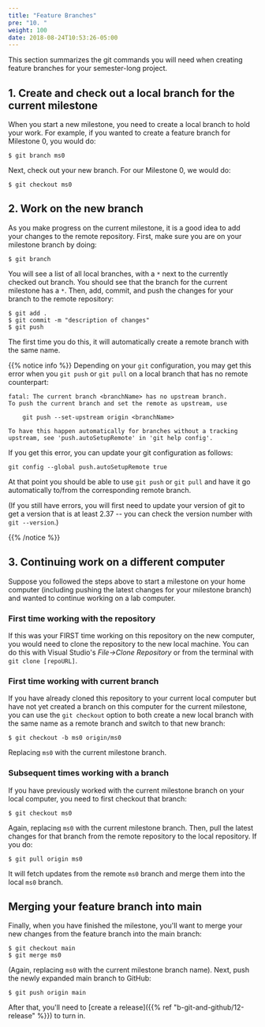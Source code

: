 ```yaml
---
title: "Feature Branches"
pre: "10. "
weight: 100
date: 2018-08-24T10:53:26-05:00
---
```


This section summarizes the git commands you will need when creating feature branches for your semester-long project.

## 1. Create and check out a local branch for the current milestone

When you start a new milestone, you need to create a local branch to hold your work. For example, if you wanted to create a feature branch for Milestone 0, you would do:

```
$ git branch ms0
```

Next, check out your new branch. For our Milestone 0, we would do:

```
$ git checkout ms0
```

## 2. Work on the new branch

As you make progress on the current milestone, it is a good idea to add your changes to the remote repository. First, make sure you are on your milestone branch by doing:

```
$ git branch
```

You will see a list of all local branches, with a `*` next to the currently checked out branch. You should see that the branch for the current milestone has a `*`. Then, add, commit, and push the changes for your branch to the remote repository:

```
$ git add .
$ git commit -m "description of changes"
$ git push
```

The first time you do this, it will automatically create a remote branch with the same name.

{{% notice info %}}
Depending on your `git` configuration, you may get this error when you `git push` or `git pull` on a local branch that has no remote counterpart:

```
fatal: The current branch <branchName> has no upstream branch.
To push the current branch and set the remote as upstream, use

    git push --set-upstream origin <branchName>

To have this happen automatically for branches without a tracking
upstream, see 'push.autoSetupRemote' in 'git help config'.
```

If you get this error, you can update your git configuration as follows:

```
git config --global push.autoSetupRemote true
```

At that point you should be able to use `git push` or `git pull` and have it go automatically to/from the corresponding remote branch.

(If you still have errors, you will first need to update your version of git to get a version that is at least 2.37 -- you can check the version number with `git --version`.)

{{% /notice %}}



## 3. Continuing work on a different computer

Suppose you followed the steps above to start a milestone on your home computer (including pushing the latest changes for your milestone branch) and wanted to continue working on a lab computer.

### First time working with the repository
If this was your FIRST time working on this repository on the new computer, you would need to clone the repository to the new local machine. You can do this with Visual Studio's _File->Clone Repository_ or from the terminal with `git clone [repoURL]`.

### First time working with current branch
If you have already cloned this repository to your current local computer but have not yet created a branch on this computer for the current milestone, you can use the `git checkout` option to both create a new local branch with the same name as a remote branch and switch to that new branch:

```
$ git checkout -b ms0 origin/ms0
```

Replacing `ms0` with the current milestone branch.

### Subsequent times working with a branch
If you have previously worked with the current milestone branch on your local computer, you need to first checkout that branch:

```
$ git checkout ms0
```

Again, replacing `ms0` with the current milestone branch. Then, pull the latest changes for that branch from the remote repository to the local repository. If you do:

```
$ git pull origin ms0
```

It will fetch updates from the remote `ms0` branch and merge them into the local `ms0` branch.

## Merging your feature branch into main

Finally, when you have finished the milestone, you'll want to merge your new changes from the feature branch into the main branch:

```
$ git checkout main 
$ git merge ms0
```

(Again, replacing `ms0` with the current milestone branch name). Next, push the newly expanded main branch to GitHub:

```
$ git push origin main
```

After that, you'll need to [create a release]({{% ref "b-git-and-github/12-release" %}}) to turn in.